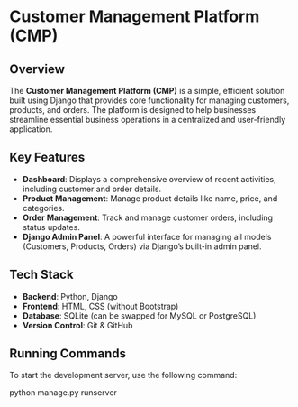 
# Customer Management Platform (CMP)

## Overview

The **Customer Management Platform (CMP)** is a simple, efficient solution built using Django that provides core functionality for managing customers, products, and orders. The platform is designed to help businesses streamline essential business operations in a centralized and user-friendly application.

## Key Features

- **Dashboard**: Displays a comprehensive overview of recent activities, including customer and order details.
- **Product Management**: Manage product details like name, price, and categories.
- **Order Management**: Track and manage customer orders, including status updates.
- **Django Admin Panel**: A powerful interface for managing all models (Customers, Products, Orders) via Django’s built-in admin panel.

## Tech Stack

- **Backend**: Python, Django
- **Frontend**: HTML, CSS (without Bootstrap)
- **Database**: SQLite (can be swapped for MySQL or PostgreSQL)
- **Version Control**: Git & GitHub

## Running Commands

To start the development server, use the following command:

python manage.py runserver



